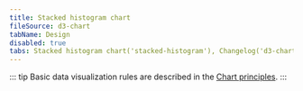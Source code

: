 ```yaml
---
title: Stacked histogram chart
fileSource: d3-chart
tabName: Design
disabled: true
tabs: Stacked histogram chart('stacked-histogram'), Changelog('d3-chart-changelog')
---
```


::: tip
Basic data visualization rules are described in the [Chart principles](/data-display/d3-chart).
:::


